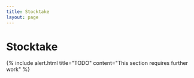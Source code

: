 ```yaml
---
title: Stocktake
layout: page
---
```


# Stocktake

{% include alert.html title="TODO" content="This section requires further work" %}